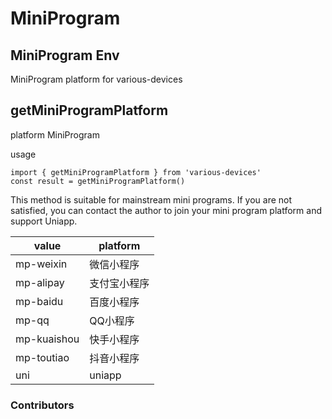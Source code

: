 # MiniProgram

## MiniProgram Env

MiniProgram platform for various-devices

## getMiniProgramPlatform

platform MiniProgram

usage

```js{6}
import { getMiniProgramPlatform } from 'various-devices'
const result = getMiniProgramPlatform()

```

This method is suitable for mainstream mini programs. If you are not satisfied, you can contact the author to join your mini program platform and support Uniapp.

| value       | platform    |
| ----------- | ----------- |
| mp-weixin   | 微信小程序   |
| mp-alipay   | 支付宝小程序 |
| mp-baidu    | 百度小程序   |
| mp-qq       | QQ小程序   |
| mp-kuaishou | 快手小程序   |
| mp-toutiao  | 抖音小程序   |
| uni         | uniapp      |



### Contributors